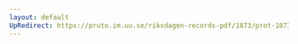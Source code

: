 ```yaml
---
layout: default
UpRedirect: https://pruto.im.uu.se/riksdagen-records-pdf/1873/prot-1873--ak--128/prot-1873--ak--128_001.pdf
---
```

